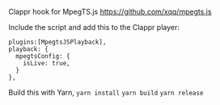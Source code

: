 Clappr hook for MpegTS.js
https://github.com/xqq/mpegts.js

Include the script and add this to the Clappr player:
```
plugins:[MpegtsJSPlayback],
playback: {
  mpegtsConfig: {
    isLive: true,
  }
},
```
Build this with Yarn,
`yarn install`
`yarn build`
`yarn release`
